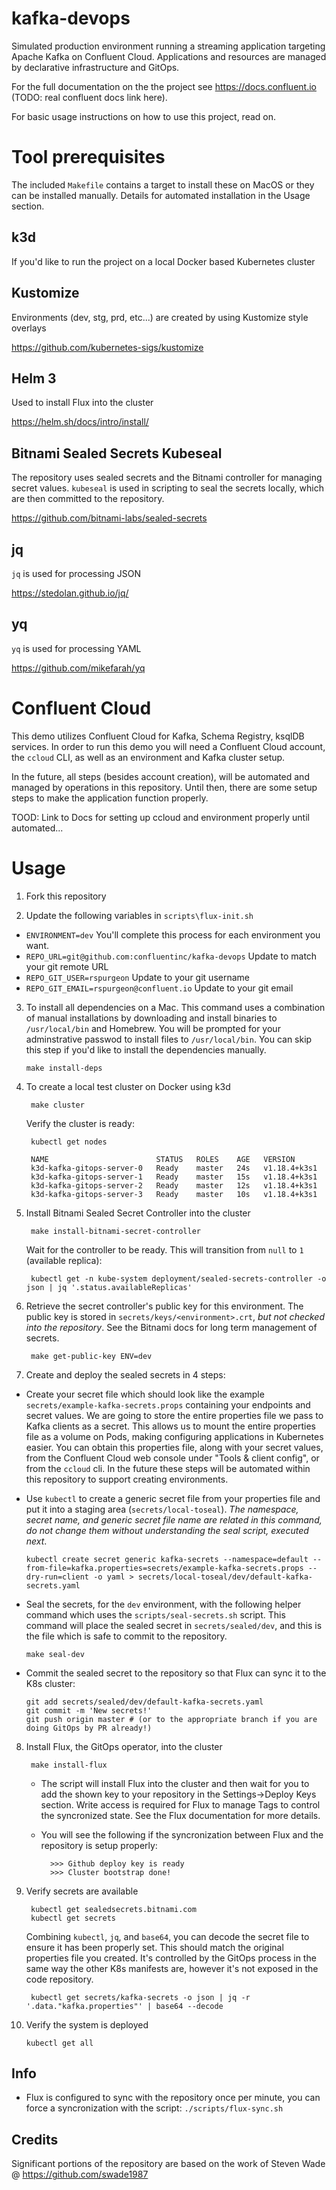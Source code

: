 # kafka-devops

Simulated production environment running a streaming application targeting Apache Kafka on Confluent Cloud.
Applications and resources are managed by declarative infrastructure and GitOps.

For the full documentation on the the project see https://docs.confluent.io (TODO: real confluent docs link here).

For basic usage instructions on how to use this project, read on.

# Tool prerequisites

The included `Makefile` contains a target to install these on MacOS or they can be installed manually. Details for automated installation in the Usage section.

## k3d
If you'd like to run the project on a local Docker based Kubernetes cluster

## Kustomize
Environments (dev, stg, prd, etc...) are created by using Kustomize style overlays

https://github.com/kubernetes-sigs/kustomize

## Helm 3
Used to install Flux into the cluster

https://helm.sh/docs/intro/install/

## Bitnami Sealed Secrets Kubeseal
The repository uses sealed secrets and the Bitnami controller for managing secret values. `kubeseal` is used in scripting to seal the secrets locally, which are then committed to the repository.

https://github.com/bitnami-labs/sealed-secrets

## jq
`jq` is used for processing JSON

https://stedolan.github.io/jq/

## yq
`yq` is used for processing YAML

https://github.com/mikefarah/yq

# Confluent Cloud

This demo utilizes Confluent Cloud for Kafka, Schema Registry, ksqlDB services. In order to run this demo you will need a Confluent Cloud account, the `ccloud` CLI, as well as an environment and Kafka cluster setup. 

In the future, all steps (besides account creation), will be automated and managed by operations in this repository. Until then, there are some setup steps to make the application function properly.

TOOD: Link to Docs for setting up ccloud and environment properly until automated...

# Usage 

1.  Fork this repository

2.  Update the following variables in `scripts\flux-init.sh`

  * `ENVIRONMENT=dev` You'll complete this process for each environment you want.
  * `REPO_URL=git@github.com:confluentinc/kafka-devops` Update to match your git remote URL
  * `REPO_GIT_USER=rspurgeon` Update to your git username
  * `REPO_GIT_EMAIL=rspurgeon@confluent.io` Update to your git email

3.  To install all dependencies on a Mac. This command uses a combination of manual installations by downloading and install binaries to `/usr/local/bin` and Homebrew. You will be prompted for your adminstrative passwod to install files to `/usr/local/bin`.  You can skip this step if you'd like to install the dependencies manually.

		make install-deps 

4. To create a local test cluster on Docker using k3d

		make cluster

	Verify the cluster is ready:

		kubectl get nodes

		NAME                        STATUS   ROLES    AGE   VERSION
		k3d-kafka-gitops-server-0   Ready    master   24s   v1.18.4+k3s1
		k3d-kafka-gitops-server-1   Ready    master   15s   v1.18.4+k3s1
		k3d-kafka-gitops-server-2   Ready    master   12s   v1.18.4+k3s1
		k3d-kafka-gitops-server-3   Ready    master   10s   v1.18.4+k3s1 

5. Install Bitnami Sealed Secret Controller into the cluster

		make install-bitnami-secret-controller

	Wait for the controller to be ready. This will transition from `null` to `1` (available replica):

		kubectl get -n kube-system deployment/sealed-secrets-controller -o json | jq '.status.availableReplicas'

6. Retrieve the secret controller's public key for this environment. The public key is stored in `secrets/keys/<environment>.crt`, _but not checked into the repository_.  See the Bitnami docs for long term management of secrets.

		make get-public-key ENV=dev

7. Create and deploy the sealed secrets in 4 steps:

  * Create your secret file which should look like the example `secrets/example-kafka-secrets.props` containing your endpoints and secret values. We are going to store the entire properties file we pass to Kafka clients as a secret. This allows us to mount the entire properties file as a volume on Pods, making configuring applications in Kubernetes easier. You can obtain this properties file, along with your secret values, from the Confluent Cloud web console under "Tools & client config", or from the `ccloud` cli.  In the future these steps will be automated within this repository to support creating environments.
  
  * Use `kubectl` to create a generic secret file from your properties file and put it into a staging area (`secrets/local-toseal`). _The namespace, secret name, and generic secret file name are related in this command, do not change them without understanding the seal script, executed next_.

		kubectl create secret generic kafka-secrets --namespace=default --from-file=kafka.properties=secrets/example-kafka-secrets.props --dry-run=client -o yaml > secrets/local-toseal/dev/default-kafka-secrets.yaml

  * Seal the secrets, for the `dev` environment, with the following helper command which uses the `scripts/seal-secrets.sh` script. This command will place the sealed secret in `secrets/sealed/dev`, and this is the file which is safe to commit to the repository.

		make seal-dev

  * Commit the sealed secret to the repository so that Flux can sync it to the K8s cluster:

		git add secrets/sealed/dev/default-kafka-secrets.yaml
		git commit -m 'New secrets!'
		git push origin master # (or to the appropriate branch if you are doing GitOps by PR already!)

8. Install Flux, the GitOps operator, into the cluster

		make install-flux

	* The script will install Flux into the cluster and then wait for you to add the shown key to your repository in the Settings->Deploy Keys section. Write access is required for Flux to manage Tags to control the syncronized state.  See the Flux documentation for more details.

	* You will see the following if the syncronization between Flux and the repository is setup properly:

			>>> Github deploy key is ready
			>>> Cluster bootstrap done!

9. Verify secrets are available

		kubectl get sealedsecrets.bitnami.com
		kubectl get secrets

	Combining `kubectl`, `jq`, and `base64`, you can decode the secret file to ensure it has been properly set. This should match the original properties file you created. It's controlled by the GitOps process in the same way the other K8s manifests are, however it's not exposed in the code repository.

		kubectl get secrets/kafka-secrets -o json | jq -r '.data."kafka.properties"' | base64 --decode

10. Verify the system is deployed

		kubectl get all

## Info

* Flux is configured to sync with the repository once per minute, you can force a syncronization with the script: `./scripts/flux-sync.sh`

## Credits
Significant portions of the repository are based on the work of Steven Wade @ https://github.com/swade1987

